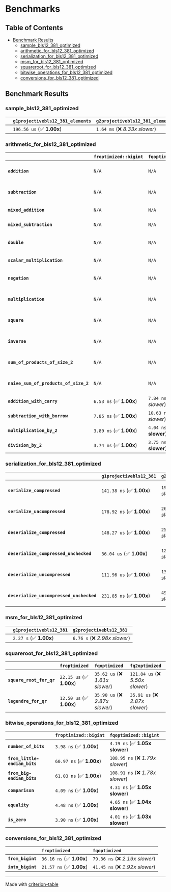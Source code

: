 # Benchmarks

## Table of Contents

- [Benchmark Results](#benchmark-results)
    - [sample_bls12_381_optimized](#sample_bls12_381_optimized)
    - [arithmetic_for_bls12_381_optimized](#arithmetic_for_bls12_381_optimized)
    - [serialization_for_bls12_381_optimized](#serialization_for_bls12_381_optimized)
    - [msm_for_bls12_381_optimized](#msm_for_bls12_381_optimized)
    - [squareroot_for_bls12_381_optimized](#squareroot_for_bls12_381_optimized)
    - [bitwise_operations_for_bls12_381_optimized](#bitwise_operations_for_bls12_381_optimized)
    - [conversions_for_bls12_381_optimized](#conversions_for_bls12_381_optimized)

## Benchmark Results

### sample_bls12_381_optimized

|        | `g1projectivebls12_381_elements`          | `g2projectivebls12_381_elements`           |
|:-------|:------------------------------------------|:------------------------------------------ |
|        | `196.56 us` (✅ **1.00x**)                 | `1.64 ms` (❌ *8.33x slower*)               |

### arithmetic_for_bls12_381_optimized

|                                       | `froptimized::bigint`          | `fqoptimized::bigint`           | `g1projectivebls12_381`          | `g2projectivebls12_381`          | `fq2optimized`                   | `fq12optimized`                   | `fqoptimized`                    | `froptimized`                     |
|:--------------------------------------|:-------------------------------|:--------------------------------|:---------------------------------|:---------------------------------|:---------------------------------|:----------------------------------|:---------------------------------|:--------------------------------- |
| **`addition`**                        | `N/A`                          | `N/A`                           | `1.11 us` (✅ **1.00x**)          | `3.57 us` (❌ *3.20x slower*)     | `26.58 ns` (🚀 **41.94x faster**) | `179.18 ns` (🚀 **6.22x faster**)  | `19.18 ns` (🚀 **58.13x faster**) | `8.20 ns` (🚀 **135.99x faster**)  |
| **`subtraction`**                     | `N/A`                          | `N/A`                           | `1.15 us` (✅ **1.00x**)          | `3.62 us` (❌ *3.15x slower*)     | `27.60 ns` (🚀 **41.62x faster**) | `170.91 ns` (🚀 **6.72x faster**)  | `14.72 ns` (🚀 **78.03x faster**) | `8.63 ns` (🚀 **133.15x faster**)  |
| **`mixed_addition`**                  | `N/A`                          | `N/A`                           | `815.29 ns` (✅ **1.00x**)        | `2.58 us` (❌ *3.17x slower*)     | `N/A`                            | `N/A`                             | `N/A`                            | `N/A`                             |
| **`mixed_subtraction`**               | `N/A`                          | `N/A`                           | `839.42 ns` (✅ **1.00x**)        | `2.62 us` (❌ *3.12x slower*)     | `N/A`                            | `N/A`                             | `N/A`                            | `N/A`                             |
| **`double`**                          | `N/A`                          | `N/A`                           | `563.00 ns` (✅ **1.00x**)        | `1.63 us` (❌ *2.90x slower*)     | `13.03 ns` (🚀 **43.21x faster**) | `105.30 ns` (🚀 **5.35x faster**)  | `7.64 ns` (🚀 **73.71x faster**)  | `5.40 ns` (🚀 **104.23x faster**)  |
| **`scalar_multiplication`**           | `N/A`                          | `N/A`                           | `298.63 us` (✅ **1.00x**)        | `883.08 us` (❌ *2.96x slower*)   | `N/A`                            | `N/A`                             | `N/A`                            | `N/A`                             |
| **`negation`**                        | `N/A`                          | `N/A`                           | `N/A`                            | `N/A`                            | `22.98 ns` (❌ *3.86x slower*)    | `106.93 ns` (❌ *17.98x slower*)   | `16.76 ns` (❌ *2.82x slower*)    | `5.95 ns` (✅ **1.00x**)           |
| **`multiplication`**                  | `N/A`                          | `N/A`                           | `N/A`                            | `N/A`                            | `224.66 ns` (❌ *5.79x slower*)   | `5.74 us` (❌ *148.05x slower*)    | `70.27 ns` (❌ *1.81x slower*)    | `38.80 ns` (✅ **1.00x**)          |
| **`square`**                          | `N/A`                          | `N/A`                           | `N/A`                            | `N/A`                            | `174.71 ns` (❌ *4.91x slower*)   | `4.04 us` (❌ *113.67x slower*)    | `58.45 ns` (❌ *1.64x slower*)    | `35.57 ns` (✅ **1.00x**)          |
| **`inverse`**                         | `N/A`                          | `N/A`                           | `N/A`                            | `N/A`                            | `13.85 us` (❌ *2.17x slower*)    | `23.09 us` (❌ *3.62x slower*)     | `13.55 us` (❌ *2.12x slower*)    | `6.38 us` (✅ **1.00x**)           |
| **`sum_of_products_of_size_2`**       | `N/A`                          | `N/A`                           | `N/A`                            | `N/A`                            | `492.99 ns` (❌ *6.06x slower*)   | `11.74 us` (❌ *144.34x slower*)   | `106.38 ns` (❌ *1.31x slower*)   | `81.35 ns` (✅ **1.00x**)          |
| **`naive_sum_of_products_of_size_2`** | `N/A`                          | `N/A`                           | `N/A`                            | `N/A`                            | `474.30 ns` (❌ *5.84x slower*)   | `11.67 us` (❌ *143.59x slower*)   | `157.10 ns` (❌ *1.93x slower*)   | `81.25 ns` (✅ **1.00x**)          |
| **`addition_with_carry`**             | `6.53 ns` (✅ **1.00x**)        | `7.84 ns` (❌ *1.20x slower*)    | `N/A`                            | `N/A`                            | `N/A`                            | `N/A`                             | `N/A`                            | `N/A`                             |
| **`subtraction_with_borrow`**         | `7.85 ns` (✅ **1.00x**)        | `10.63 ns` (❌ *1.35x slower*)   | `N/A`                            | `N/A`                            | `N/A`                            | `N/A`                             | `N/A`                            | `N/A`                             |
| **`multiplication_by_2`**             | `3.89 ns` (✅ **1.00x**)        | `4.04 ns` (✅ **1.04x slower**)  | `N/A`                            | `N/A`                            | `N/A`                            | `N/A`                             | `N/A`                            | `N/A`                             |
| **`division_by_2`**                   | `3.74 ns` (✅ **1.00x**)        | `3.75 ns` (✅ **1.00x slower**)  | `N/A`                            | `N/A`                            | `N/A`                            | `N/A`                             | `N/A`                            | `N/A`                             |

### serialization_for_bls12_381_optimized

|                                          | `g1projectivebls12_381`          | `g2projectivebls12_381`          | `froptimized`                      | `fqoptimized`                      | `fq2optimized`                     | `fq12optimized`                   |
|:-----------------------------------------|:---------------------------------|:---------------------------------|:-----------------------------------|:-----------------------------------|:-----------------------------------|:--------------------------------- |
| **`serialize_compressed`**               | `141.38 ns` (✅ **1.00x**)        | `191.06 ns` (❌ *1.35x slower*)   | `29.90 ns` (🚀 **4.73x faster**)    | `49.62 ns` (🚀 **2.85x faster**)    | `98.28 ns` (✅ **1.44x faster**)    | `634.30 ns` (❌ *4.49x slower*)    |
| **`serialize_uncompressed`**             | `178.92 ns` (✅ **1.00x**)        | `269.54 ns` (❌ *1.51x slower*)   | `29.83 ns` (🚀 **6.00x faster**)    | `49.63 ns` (🚀 **3.61x faster**)    | `98.27 ns` (🚀 **1.82x faster**)    | `629.88 ns` (❌ *3.52x slower*)    |
| **`deserialize_compressed`**             | `148.27 us` (✅ **1.00x**)        | `258.01 us` (❌ *1.74x slower*)   | `46.50 ns` (🚀 **3188.35x faster**) | `93.62 ns` (🚀 **1583.67x faster**) | `206.07 ns` (🚀 **719.50x faster**) | `1.26 us` (🚀 **117.29x faster**)  |
| **`deserialize_compressed_unchecked`**   | `36.04 us` (✅ **1.00x**)         | `122.84 us` (❌ *3.41x slower*)   | `46.50 ns` (🚀 **775.05x faster**)  | `93.64 ns` (🚀 **384.89x faster**)  | `206.06 ns` (🚀 **174.90x faster**) | `1.26 us` (🚀 **28.51x faster**)   |
| **`deserialize_uncompressed`**           | `111.96 us` (✅ **1.00x**)        | `134.87 us` (❌ *1.20x slower*)   | `46.48 ns` (🚀 **2408.92x faster**) | `93.62 ns` (🚀 **1195.90x faster**) | `207.30 ns` (🚀 **540.09x faster**) | `1.27 us` (🚀 **88.50x faster**)   |
| **`deserialize_uncompressed_unchecked`** | `231.85 ns` (✅ **1.00x**)        | `497.05 ns` (❌ *2.14x slower*)   | `46.50 ns` (🚀 **4.99x faster**)    | `94.30 ns` (🚀 **2.46x faster**)    | `206.02 ns` (✅ **1.13x faster**)   | `1.27 us` (❌ *5.49x slower*)      |

### msm_for_bls12_381_optimized

|        | `g1projectivebls12_381`          | `g2projectivebls12_381`           |
|:-------|:---------------------------------|:--------------------------------- |
|        | `2.27 s` (✅ **1.00x**)           | `6.76 s` (❌ *2.98x slower*)       |

### squareroot_for_bls12_381_optimized

|                          | `froptimized`            | `fqoptimized`                   | `fq2optimized`                    |
|:-------------------------|:-------------------------|:--------------------------------|:--------------------------------- |
| **`square_root_for_qr`** | `22.15 us` (✅ **1.00x**) | `35.62 us` (❌ *1.61x slower*)   | `121.84 us` (❌ *5.50x slower*)    |
| **`legendre_for_qr`**    | `12.50 us` (✅ **1.00x**) | `35.90 us` (❌ *2.87x slower*)   | `35.91 us` (❌ *2.87x slower*)     |

### bitwise_operations_for_bls12_381_optimized

|                               | `froptimized::bigint`          | `fqoptimized::bigint`             |
|:------------------------------|:-------------------------------|:--------------------------------- |
| **`number_of_bits`**          | `3.98 ns` (✅ **1.00x**)        | `4.19 ns` (✅ **1.05x slower**)    |
| **`from_little-endian_bits`** | `60.97 ns` (✅ **1.00x**)       | `108.95 ns` (❌ *1.79x slower*)    |
| **`from_big-endian_bits`**    | `61.03 ns` (✅ **1.00x**)       | `108.91 ns` (❌ *1.78x slower*)    |
| **`comparison`**              | `4.09 ns` (✅ **1.00x**)        | `4.31 ns` (✅ **1.05x slower**)    |
| **`equality`**                | `4.48 ns` (✅ **1.00x**)        | `4.65 ns` (✅ **1.04x slower**)    |
| **`is_zero`**                 | `3.90 ns` (✅ **1.00x**)        | `4.01 ns` (✅ **1.03x slower**)    |

### conversions_for_bls12_381_optimized

|                   | `froptimized`            | `fqoptimized`                    |
|:------------------|:-------------------------|:-------------------------------- |
| **`from_bigint`** | `36.16 ns` (✅ **1.00x**) | `79.36 ns` (❌ *2.19x slower*)    |
| **`into_bigint`** | `21.57 ns` (✅ **1.00x**) | `41.45 ns` (❌ *1.92x slower*)    |

---
Made with [criterion-table](https://github.com/nu11ptr/criterion-table)

